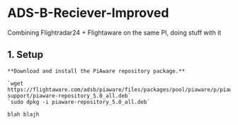 # ADS-B-Reciever-Improved
Combining Flightradar24 + Flightaware on the same PI, doing stuff with it

## 1. Setup
    **Download and install the PiAware repository package.**

    `wget https://flightaware.com/adsb/piaware/files/packages/pool/piaware/p/piaware-support/piaware-repository_5.0_all.deb`
    `sudo dpkg -i piaware-repository_5.0_all.deb`

    blah blajh